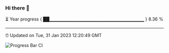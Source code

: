 ### Hi there 👋

⏳ Year progress { ██▁▁▁▁▁▁▁▁▁▁▁▁▁▁▁▁▁▁▁▁▁▁▁▁▁▁▁▁ } 8.36 %

---

⏰ Updated on Tue, 31 Jan 2023 12:20:49 GMT

![Progress Bar CI](https://github.com/liununu/liununu/workflows/Progress%20Bar%20CI/badge.svg)
